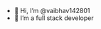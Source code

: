 - 👋 Hi, I’m @vaibhav142801
- 👀 I’m a full stack developer 

<!---
vaibhav142801/vaibhav142801 is a ✨ special ✨ repository because its `README.md` (this file) appears on your GitHub profile.
You can click the Preview link to take a look at your changes.
--->
